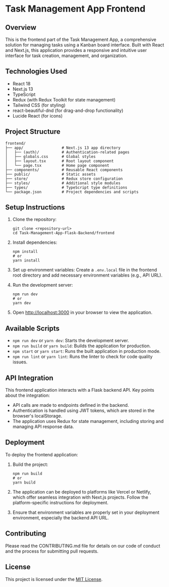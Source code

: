 # Task Management App Frontend

## Overview

This is the frontend part of the Task Management App, a comprehensive solution for managing tasks using a Kanban board interface. Built with React and Next.js, this application provides a responsive and intuitive user interface for task creation, management, and organization.

## Technologies Used

- React 18
- Next.js 13
- TypeScript
- Redux (with Redux Toolkit for state management)
- Tailwind CSS (for styling)
- react-beautiful-dnd (for drag-and-drop functionality)
- Lucide React (for icons)

## Project Structure

```
frontend/
├── app/                 # Next.js 13 app directory
│   ├── (auth)/          # Authentication-related pages
│   ├── globals.css      # Global styles
│   ├── layout.tsx       # Root layout component
│   └── page.tsx         # Home page component
├── components/          # Reusable React components
├── public/              # Static assets
├── store/               # Redux store configuration
├── styles/              # Additional style modules
├── types/               # TypeScript type definitions
└── package.json         # Project dependencies and scripts
```

## Setup Instructions

1. Clone the repository:
   ```
   git clone <repository-url>
   cd Task-Management-App-Flask-Backend/frontend
   ```

2. Install dependencies:
   ```
   npm install
   # or
   yarn install
   ```

3. Set up environment variables:
   Create a `.env.local` file in the frontend root directory and add necessary environment variables (e.g., API URL).

4. Run the development server:
   ```
   npm run dev
   # or
   yarn dev
   ```

5. Open [http://localhost:3000](http://localhost:3000) in your browser to view the application.

## Available Scripts

- `npm run dev` or `yarn dev`: Starts the development server.
- `npm run build` or `yarn build`: Builds the application for production.
- `npm start` or `yarn start`: Runs the built application in production mode.
- `npm run lint` or `yarn lint`: Runs the linter to check for code quality issues.

## API Integration

This frontend application interacts with a Flask backend API. Key points about the integration:

- API calls are made to endpoints defined in the backend.
- Authentication is handled using JWT tokens, which are stored in the browser's localStorage.
- The application uses Redux for state management, including storing and managing API response data.

## Deployment

To deploy the frontend application:

1. Build the project:
   ```
   npm run build
   # or
   yarn build
   ```

2. The application can be deployed to platforms like Vercel or Netlify, which offer seamless integration with Next.js projects. Follow the platform-specific instructions for deployment.

3. Ensure that environment variables are properly set in your deployment environment, especially the backend API URL.

## Contributing

Please read the CONTRIBUTING.md file for details on our code of conduct and the process for submitting pull requests.

## License

This project is licensed under the [MIT License](LICENSE).